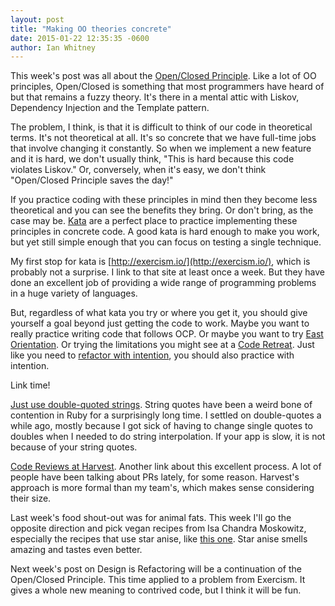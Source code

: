 ```yaml
---
layout: post
title: "Making OO theories concrete"
date: 2015-01-22 12:35:35 -0600
author: Ian Whitney
---
```


This week's post was all about the [Open/Closed Principle](http://designisrefactoring.com/2015/01/19/introducing-the-open-closed-principle/). Like a lot of OO principles, Open/Closed is something that most programmers have heard of but that remains a fuzzy theory. It's there in a mental attic with Liskov, Dependency Injection and the Template pattern.

The problem, I think, is that it is difficult to think of our code in theoretical terms. It's not theoretical at all. It's so concrete that we have full-time jobs that involve changing it constantly. So when we implement a new feature and it is hard, we don't usually think, "This is hard because this code violates Liskov." Or, conversely, when it's easy, we don't think "Open/Closed Principle saves the day!"

If you practice coding with these principles in mind then they become less theoretical and you can see the benefits they bring. Or don't bring, as the case may be. <a href="https://en.wikipedia.org/wiki/Kata_(programming)">Kata</a> are a perfect place to practice implementing these principles in concrete code. A good kata is hard enough to make you work, but yet still simple enough that you can focus on testing a single technique.

My first stop for kata is [http://exercism.io/](http://exercism.io/), which is probably not a surprise. I link to that site at least once a week. But they have done an excellent job of providing a wide range of programming problems in a huge variety of languages.

But, regardless of what kata you try or where you get it, you should give yourself a goal beyond just getting the code to work. Maybe you want to really practice writing code that follows OCP. Or maybe you want to try [East Orientation](http://saturnflyer.com/blog/jim/2014/12/23/enforcing-encapsulation-with-east-oriented-code/). Or trying the limitations you might see at a [Code Retreat](http://coderetreat.org/facilitating/activity-catalog). Just like you need to [refactor with intention](http://designisrefactoring.com/2015/01/11/the-why-of-squares/), you should also practice with intention.

Link time!

[Just use double-quoted strings](http://viget.com/extend/just-use-double-quoted-ruby-strings). String quotes have been a weird bone of contention in Ruby for a surprisingly long time. I settled on double-quotes a while ago, mostly because I got sick of having to change single quotes to doubles when I needed to do string interpolation. If your app is slow, it is not because of your string quotes.

[Code Reviews at Harvest](http://techtime.getharvest.com/blog/code-reviews-at-harvest). Another link about this excellent process. A lot of people have been talking about PRs lately, for some reason. Harvest's approach is more formal than my team's, which makes sense considering their size.

Last week's food shout-out was for animal fats. This week I'll go the opposite direction and pick vegan recipes from Isa Chandra Moskowitz, especially the recipes that use star anise, like [this one](http://www.vegkitchen.com/recipes/curried-peanut-sauce-bowl-with-tofu-kale/). Star anise smells amazing and tastes even better.

Next week's post on Design is Refactoring will be a continuation of the Open/Closed Principle. This time applied to a problem from Exercism. It gives a whole new meaning to contrived code, but I think it will be fun.
